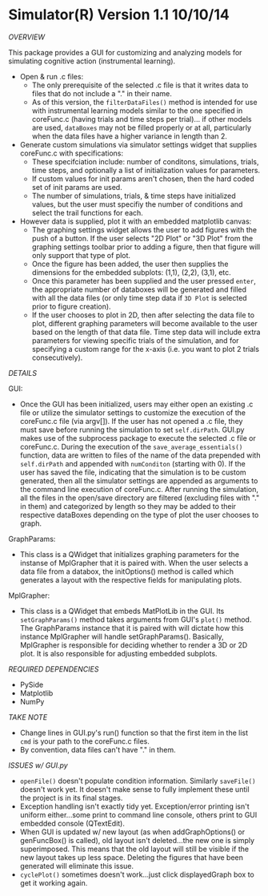 Simulator(R) Version 1.1 10/10/14
================================

*OVERVIEW*

This package provides a GUI for customizing and analyzing models for simulating cognitive action (instrumental learning).
* Open & run .c files:
    - The only prerequisite of the selected .c file is that it writes data to files that do not include a "." in their name.
    - As of this version, the `filterDataFiles()` method is intended for use with instrumental learning models similar to the one specified in coreFunc.c (having trials and time steps per trial)...
      if other models are used, `dataBoxes` may not be filled properly or at all, particularly when the data files have a higher variance in length than 2.
* Generate custom simulations via simulator settings widget that supplies coreFunc.c with specifications:
    - These specifciation include: number of conditons, simulations, trials, time steps, and optionally a list of initialization values for parameters.
    - If custom values for init params aren't chosen, then the hard coded set of init params are used.
    - The number of simulations, trials, & time steps have initialized values, but the user must specifiy the number of conditions and select the trail functions for each.
* However data is supplied, plot it with an embedded matplotlib canvas:
    - The graphing settings widget allows the user to add figures with the push of a button. If the user selects "2D Plot" or "3D Plot" from the graphing settings toolbar prior to adding a figure, then that figure will only support that type of plot.
    - Once the figure has been added, the user then supplies the dimensions for the embedded subplots: (1,1), (2,2), (3,1), etc.
    - Once this parameter has been supplied and the user pressed `enter`, the appropriate number of databoxes will be generated and filled with all the data files (or only time step data if `3D Plot` is selected prior to figure creation). 
    - If the user chooses to plot in 2D, then after selecting the data file to plot, different graphing parameters will become available to the user based on the length of that data file. Time step data will include extra parameters for viewing specific trials of the simulation, and for specifying a custom range for the x-axis (i.e. you want to plot 2 trials consecutively).

*DETAILS*

GUI:
* Once the GUI has been initialized, users may either open an existing .c file or utilize the simulator settings to customize the execution of the coreFunc.c file (via argv[]). If the user has not opened a .c file, they must save before running the simulation to set `self.dirPath`. GUI.py makes use of the subprocess package to execute the selected .c file or coreFunc.c. During the execution of the `save_average_essentials()` function, data are written to files of the name of the data prepended with `self.dirPath` and appended with `numConditon` (starting with 0). If the user has saved the file, indicating that the simulation is to be custom generated, then all the simulator settings are appended as arguments to the command line execution of coreFunc.c. After running the simulation, all the files in the open/save directory are filtered (excluding files with "." in them) and categorized by length so they may be added to their respective dataBoxes depending on the type of plot the user chooses to graph.

GraphParams:
* This class is a QWidget that initializes graphing parameters for the instanse of MplGrapher that it is paired with. When the user selects a data file from a databox, the initOptions() method is called which generates a layout with the respective fields for manipulating plots.

MplGrapher:
* This class is a QWidget that embeds MatPlotLib in the GUI. Its `setGraphParams()` method takes arguments from GUI's `plot()` method. The GraphParams instance that it is paired with will dictate how this instance MplGrapher will handle setGraphParams(). Basically, MplGrapher is responsible for deciding whether to render a 3D or 2D plot. It is also responsible for adjusting embedded subplots.

*REQUIRED DEPENDENCIES*
* PySide
* Matplotlib
* NumPy

*TAKE NOTE*

* Change lines in GUI.py's run() function so that the first item in the list `cmd` is your path to the coreFunc.c files.
* By convention, data files can't have "." in them.

*ISSUES w/ GUI.py*

* `openFile()` doesn't populate condition information. Similarly `saveFile()` doesn't work yet. It doesn't make sense to fully implement these until the project is in its final stages.
* Exception handling isn't exactly tidy yet. Exception/error printing isn't
 uniform either...some print to command line console, others print to GUI
 embedded console (QTextEdit).
* When GUI is updated w/ new layout (as when addGraphOptions() or genFuncBox()
 is called), old layout isn't deleted...the new one is simply superimposed.
 This means that the old layout will still be visible if the new layout takes
 up less space. Deleting the figures that have been generated will eliminate this issue.
* `cyclePlot()` sometimes doesn't work...just click displayedGraph box to get it
 working again.

